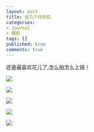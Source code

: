 ```yaml
---
layout: post
title: 这几个月的花
categories:
- Journal
- 摄影
tags: []
published: true
comments: true
---
```

<p><p><p>还是最喜欢花儿了,怎么拍怎么上镜！</p></p>
    <p><img src="http://m2.img.libdd.com/farm3/167/FE1305A0B5ED5F2746F98F159E3091A7_500_333.jpg" /></p>
    <p><img src="http://m2.img.libdd.com/farm3/70/DD12B1A22CB57988609FA0A3F2C7B746_500_333.jpg" /></p>
    <p><img src="http://m3.img.libdd.com/farm3/112/6C80CE14DF2CBA54E940A6EE75C3A070_500_333.jpg" /></p>
    <p><img src="http://m2.img.libdd.com/farm3/131/C9E60451335AC09EAB0EC9A5A323C183_500_333.jpg" /></p>
    <p><img src="http://m1.img.libdd.com/farm3/206/1216BDB6F7A41801C481E826F2EE50CE_500_333.jpg" /></p></p>
